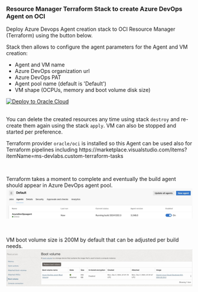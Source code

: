 
### Resource Manager Terraform Stack to create Azure DevOps Agent on OCI

Deploy Azure Devops Agent creation stack to OCI Resource Manager (Terraform) using the button below.
<p>
Stack then allows to configure the agent parameters for the Agent and VM creation:
<ul>
    <li>Agent and VM name</li>
    <li>Azure DevOps organization url</li>
    <li>Azure DevOps PAT</li>
    <li>Agent pool name (default is 'Default')</li>
    <li>VM shape (OCPUs, memory and boot volume disk size)</li>
</ul>
<p>

[![Deploy to Oracle Cloud](https://oci-resourcemanager-plugin.plugins.oci.oraclecloud.com/latest/deploy-to-oracle-cloud.svg)](https://cloud.oracle.com/resourcemanager/stacks/create?zipUrl=https://github.com/mikarinneoracle/Azure-DevOps-Agent-OCI-setup/releases/download/latest/azure-agent-stack.zip)

<p>
<br>
You can delete the created resources any time using stack <code>destroy</code> and re-create them again using the stack <code>apply</code>.
VM can also be stopped and started per preference.
<p>
Terraform provider <code>oracle/oci</code> is installed so this Agent can be used also for Terraform pipelines including https://marketplace.visualstudio.com/items?itemName=ms-devlabs.custom-terraform-tasks 
<p>
<br>

Terraform takes a moment to complete and eventually the build agent should appear in Azure DevOps agent pool.
<img src="azure-devops-agent.jpg" width="1200" />
<p>
<br>

VM boot volume size is 200M by default that can be adjusted per build needs.
<img src="azure-devops-agent-vm.jpg" width="1200" />
<p>
